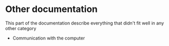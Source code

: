 # Other documentation

This part of the documentation describe everything that didn't fit well in any
other category

- Communication with the computer
